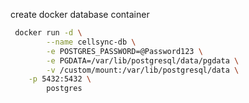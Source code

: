 ﻿create docker database container
```bash
 docker run -d \
        --name cellsync-db \
        -e POSTGRES_PASSWORD=@Password123 \
        -e PGDATA=/var/lib/postgresql/data/pgdata \
        -v /custom/mount:/var/lib/postgresql/data \
	-p 5432:5432 \
        postgres
```